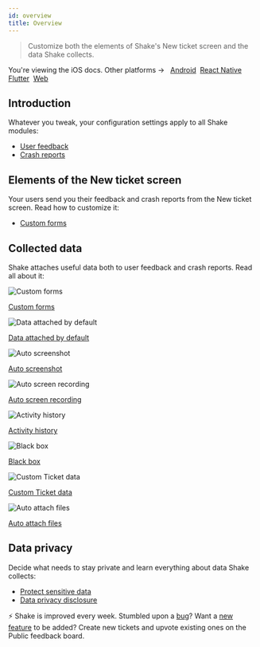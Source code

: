```yaml
---
id: overview
title: Overview
---
```


>Customize both the elements of Shake's New ticket screen and the data Shake collects.

<p class="p2 mt-40">You're viewing the iOS docs. Other platforms → &nbsp;
<a href="/docs/android/configuration-and-data/overview/">Android</a>&nbsp;
<a href="/docs/react/configuration-and-data/overview/">React Native</a>&nbsp; 
<a href="/docs/flutter/configuration-and-data/overview/">Flutter</a>&nbsp;  
<a href="/docs/web/configuration-and-data/overview/">Web</a>&nbsp;
</p>


## Introduction

Whatever you tweak, your configuration settings apply to all Shake modules:
* [User feedback](/ios/user-feedback/overview)
* [Crash reports](/ios/crash-reports/overview)

## Elements of the New ticket screen

Your users send you their feedback and crash reports from the New ticket screen. Read how to customize it:
* [Custom forms](/ios/configuration-and-data/custom-forms)

## Collected data

Shake attaches useful data both to user feedback and crash reports. Read all about it:

<div class="featuresList">
    <div>
        <img src="/docs/img/description@2x.png" alt="Custom forms"/>
        <p><a href="/docs/ios/configuration-and-data/custom-forms/">Custom forms</a></p>
    </div>
	<div>
        <img src="/docs/img/essential-data@2x.png" alt="Data attached by default"/>
        <p><a href="/docs/ios/configuration-and-data/data-attached-by-default/">Data attached by default</a></p>
    </div>
	<div>
        <img src="/docs/img/auto-screenshot@2x.png" alt="Auto screenshot"/>
        <p><a href="/docs/ios/configuration-and-data/auto-screenshot/">Auto screenshot</a></p>
    </div>
    <div>
        <img src="/docs/img/screen-recording@2x.png" alt="Auto screen recording"/>
        <p><a href="/docs/ios/configuration-and-data/auto-screen-recording/">Auto screen recording</a></p>
    </div>
    <div>
        <img src="/docs/img/steps-to-reproduce@2x.png" alt="Activity history"/>
        <p><a href="/docs/ios/configuration-and-data/activity-history/">Activity history</a></p>
    </div>
    <div>
        <img src="/docs/img/black-box@2x.png" alt="Black box"/>
        <p><a href="/docs/ios/configuration-and-data/black-box/">Black box</a></p>
    </div>
	<div>
        <img src="/docs/img/feature-custom-ticket-data@2x.png" alt="Custom Ticket data"/>
        <p><a href="/docs/ios/configuration-and-data/ticket-metadata/">Custom Ticket data</a></p>
    </div>
	<div>
        <img src="/docs/img/feature-auto-attach-files@2x.png" alt="Auto attach files"/>
        <p><a href="/docs/ios/configuration-and-data/auto-attach-files/">Auto attach files</a></p>
    </div>
</div>

## Data privacy

Decide what needs to stay private and learn everything about data Shake collects:
* [Protect sensitive data](/ios/configuration-and-data/manage-sensitive-data.md)
* [Data privacy disclosure](/ios/configuration-and-data/data-privacy-disclosure.md)

<p class="p2 mt-80 mb-10">⚡️ Shake is improved every week.
Stumbled upon a <a href="https://feedback.shakebugs.com/bugs">bug</a>?
Want a <a href="https://feedback.shakebugs.com/feature-requests">new feature</a> to be added?
Create new tickets and upvote existing ones on the Public feedback board.</p>
<p></p>
